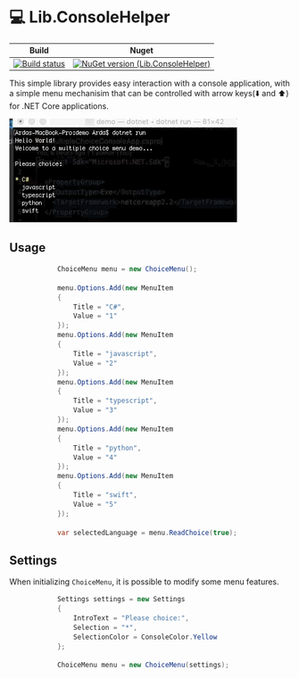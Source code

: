# :computer: Lib.ConsoleHelper


| Build  | Nuget |
| ------------- | ------------- |
| [![Build status](https://miyop.visualstudio.com/Lib/_apis/build/status/Lib-ConsoleHelper)](https://miyop.visualstudio.com/Lib/_build/latest?definitionId=4) | [![NuGet version (Lib.ConsoleHelper)](https://img.shields.io/nuget/v/Lib.ConsoleHelper.svg)](https://www.nuget.org/packages/Lib.ConsoleHelper/)  |


This simple library provides easy interaction with a console application, with a simple menu mechanisim that can be controlled with arrow keys(:arrow_down: and :arrow_up:) for .NET Core applications.

![Menu](https://github.com/ardacetinkaya/Lib.ConsoleHelper/blob/master/images/menu.gif)


## Usage ##

```csharp
            ChoiceMenu menu = new ChoiceMenu();

            menu.Options.Add(new MenuItem
            {
                Title = "C#",
                Value = "1"
            });
            menu.Options.Add(new MenuItem
            {
                Title = "javascript",
                Value = "2"
            });
            menu.Options.Add(new MenuItem
            {
                Title = "typescript",
                Value = "3"
            });
            menu.Options.Add(new MenuItem
            {
                Title = "python",
                Value = "4"
            });
            menu.Options.Add(new MenuItem
            {
                Title = "swift",
                Value = "5"
            });

            var selectedLanguage = menu.ReadChoice(true);
```

## Settings ##

When initializing ```ChoiceMenu```, it is possible to modify some menu features.

```csharp
            Settings settings = new Settings
            {
                IntroText = "Please choice:",
                Selection = "*",
                SelectionColor = ConsoleColor.Yellow
            };

            ChoiceMenu menu = new ChoiceMenu(settings);
```
